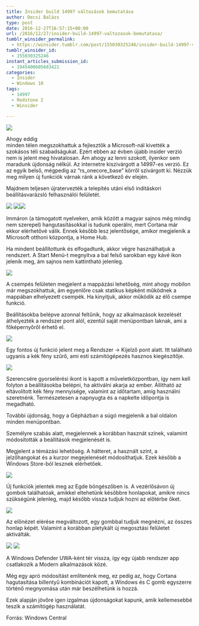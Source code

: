 ```yaml
---
title: Insider build 14997 változások bemutatása
author: Decsi Balázs
type: post
date: 2016-12-27T16:57:15+00:00
url: /2016/12/27/insider-build-14997-valtozasok-bemutatasa/
tumblr_winsider_permalink:
  - https://winsider.tumblr.com/post/155030325246/insider-build-14997-változások-bemutatása
tumblr_winsider_id:
  - 155030325246
instant_articles_submission_id:
  - 1945400605683421
categories:
  - Insider
  - Windows 10
tags:
  - 14997
  - Redstone 2
  - Winsider

---
```

![][1]

Ahogy eddig  
minden télen megszokhattuk a fejlesztők a Microsoft-nál kivették a szokásos téli szabadságukat. Ezért ebben az évben újabb insider verzió nem is jelent meg hivatalosan. Ám ahogy az lenni szokott, ilyenkor sem maradunk újdonság nélkül. Az internetre kiszivárgott a 14997-es verzió. Ez az egyik belső, mégpedig az “rs\_onecore\_base” körről szivárgott ki. Nézzük meg milyen új funkciók várnak ránk a következő év elején.

<!-- more -->

Majdnem teljesen újratervezték a telepítés utáni első inditáskori beállításvarázsló felhasználói felületét.

![][2] ![][3]![][4]

Immáron (a támogatott nyelveken, amik között a magyar sajnos még mindig nem szerepel) hangutasításokkal is tudunk operálni, mert Cortana már ekkor elérhetővé válik. Ennek később lesz jelentősége, amikor megjelenik a Microsoft otthoni központja, a Home Hub.

Ha mindent beállítottunk és elfogadtunk, akkor végre használhatjuk a rendszert. A Start Menü-t megnyitva a bal felső sarokban egy kávé ikon jelenik meg, ám sajnos nem kattintható jelenleg.

![][5] 

A csempés felületen megjelent a mappázási lehetőség, mint ahogy mobilon már megszokhattuk, ám egyenlőre csak statikus képként működnek a mappában elhelyezett csempék. Ha kinyitjuk, akkor működik az élő csempe funkció.

Beállításokba belépve azonnal feltűnik, hogy az alkalmazások kezelését áthelyezték a rendszer pont alól, ezentúl saját menüpontban laknak, ami a főképernyőről érhető el.

![][6] 

Egy fontos új funkció jelent meg a Rendszer -> Kijelző pont alatt. Itt található ugyanis a kék fény szűrő, ami esti számítógépezés hasznos kiegészítője.

![][7] 

Szerencsére gyorselérési ikont is kapott a műveletközpontban, így nem kell folyton a beállításokba belépni, ha aktiválni akarja az ember. Állítható az eltávolított kék fény mennyisége, valamint az időtartam, amíg használni szeretnénk. Természetesen a napnyugta és a napkelte időpontja is megadható.

További újdonság, hogy a Gépházban a súgó megjelenik a bal oldalon minden menüpontban.

Személyre szabás alatt, megjelennek a korábban hasznát színek, valamint módosították a beállítások megjelenését is.

Megjelent a témázási lehetőség. A hátteret, a használt színt, a jelzőhangokat és a kurzor megejelenését módosíthatjuk. Ezek később a Windows Store-ból lesznek elérhetőek.

![][8] 

Új funkciók jelentek meg az Egde böngészőben is. A vezérlősávon új gombok találhatóak, amikkel eltehetünk későbbre honlapokat, amikre nincs szükségünk jelenleg, majd később vissza tudjuk hozni az előtérbe őket.

![][9] 

Az előnézet elérése megváltozott, egy gombbal tudjuk megnézni, az összes honlap képét. Valamint a korábban pletykált új megosztási felületet aktiválták.

![][10] ![][11]

A Windows Defender UWA-ként tér vissza, így egy újabb rendszer app csatlakozik a Modern alkalmazások közé.

Még egy apró módosítást említenénk meg, ez pedig az, hogy Cortana hagutasítása billentyű kombinációt kapott, a Windows és C gomb egyszerre történő megnyomása után már beszélhetünk is hozzá.

Ezek alapján jövőre igen izgalmas újdonságokat kapunk, amik kellemesebbé teszik a számítógép használatát.

Forrás: Windows Central

 [1]: https://68.media.tumblr.com/158558c96248d63f39d876f10d8fb2ef/tumblr_inline_oiuuo463ri1uz1ind_540.jpg
 [2]: https://68.media.tumblr.com/847f57b39c3ee484622b6d3f01be8fad/tumblr_inline_oiuumdM05j1uz1ind_540.png
 [3]: https://68.media.tumblr.com/dce1764089d56a3585dc257d2f286bc5/tumblr_inline_oiuumdp5hj1uz1ind_540.png
 [4]: https://68.media.tumblr.com/0cc983c934da80b9df9703e79c8a983f/tumblr_inline_oiuume99XV1uz1ind_540.png
 [5]: https://68.media.tumblr.com/1da7e97de5054e75dbc7d9adf9fddd89/tumblr_inline_oiuuxe1AKh1uz1ind_540.jpg
 [6]: https://68.media.tumblr.com/5bd50a11c21cb72e4e7c68c8dab63a98/tumblr_inline_oiuuz8ouCd1uz1ind_540.jpg
 [7]: https://68.media.tumblr.com/53d76be949a3900fb60b0314fc7cbe45/tumblr_inline_oiuuwzin2Q1uz1ind_540.png
 [8]: https://68.media.tumblr.com/2627f64de29bddaf4b1040e08419c737/tumblr_inline_oiuuxxZ2dh1uz1ind_540.png
 [9]: https://68.media.tumblr.com/0698aa053876b8dfce195131468dac21/tumblr_inline_oiuuztW06l1uz1ind_540.png
 [10]: https://68.media.tumblr.com/833093a16a01a7eb95766adb1baef81d/tumblr_inline_oiuv0bCSUh1uz1ind_540.png
 [11]: https://68.media.tumblr.com/b59fd7515d7e021708bd00093647e578/tumblr_inline_oiuv0cRgRh1uz1ind_540.png